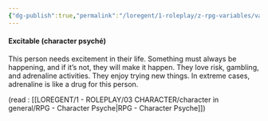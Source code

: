 ```yaml
---
{"dg-publish":true,"permalink":"/loregent/1-roleplay/z-rpg-variables/variables-character/variables-character-psyche/excitable/"}
---
```


#### Excitable (character psyché)

This person needs excitement in their life. Something must always be happening, and if it’s not, they will make it happen. They love risk, gambling, and adrenaline activities. They enjoy trying new things. In extreme cases, adrenaline is like a drug for this person.

(read : [[LOREGENT/1 - ROLEPLAY/03 CHARACTER/character in general/RPG - Character Psyche\|RPG - Character Psyche]])
